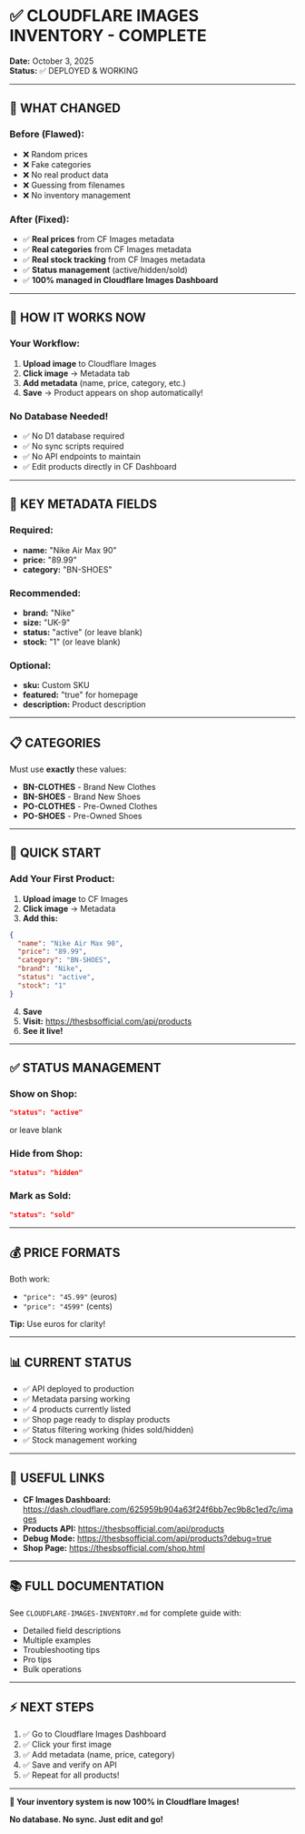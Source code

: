 # ✅ CLOUDFLARE IMAGES INVENTORY - COMPLETE

**Date:** October 3, 2025  
**Status:** ✅ DEPLOYED & WORKING

---

## 🎯 **WHAT CHANGED**

### Before (Flawed):

- ❌ Random prices
- ❌ Fake categories
- ❌ No real product data
- ❌ Guessing from filenames
- ❌ No inventory management

### After (Fixed):

- ✅ **Real prices** from CF Images metadata
- ✅ **Real categories** from CF Images metadata
- ✅ **Real stock tracking** from CF Images metadata
- ✅ **Status management** (active/hidden/sold)
- ✅ **100% managed in Cloudflare Images Dashboard**

---

## 📝 **HOW IT WORKS NOW**

### Your Workflow:

1. **Upload image** to Cloudflare Images
2. **Click image** → Metadata tab
3. **Add metadata** (name, price, category, etc.)
4. **Save** → Product appears on shop automatically!

### No Database Needed!

- ✅ No D1 database required
- ✅ No sync scripts required
- ✅ No API endpoints to maintain
- ✅ Edit products directly in CF Dashboard

---

## 🔑 **KEY METADATA FIELDS**

### Required:

- **name:** "Nike Air Max 90"
- **price:** "89.99"
- **category:** "BN-SHOES"

### Recommended:

- **brand:** "Nike"
- **size:** "UK-9"
- **status:** "active" (or leave blank)
- **stock:** "1" (or leave blank)

### Optional:

- **sku:** Custom SKU
- **featured:** "true" for homepage
- **description:** Product description

---

## 📋 **CATEGORIES**

Must use **exactly** these values:

- **BN-CLOTHES** - Brand New Clothes
- **BN-SHOES** - Brand New Shoes
- **PO-CLOTHES** - Pre-Owned Clothes
- **PO-SHOES** - Pre-Owned Shoes

---

## 🚀 **QUICK START**

### Add Your First Product:

1. **Upload image** to CF Images
2. **Click image** → Metadata
3. **Add this:**

```json
{
  "name": "Nike Air Max 90",
  "price": "89.99",
  "category": "BN-SHOES",
  "brand": "Nike",
  "status": "active",
  "stock": "1"
}
```

4. **Save**
5. **Visit:** https://thesbsofficial.com/api/products
6. **See it live!**

---

## ✅ **STATUS MANAGEMENT**

### Show on Shop:

```json
"status": "active"
```

or leave blank

### Hide from Shop:

```json
"status": "hidden"
```

### Mark as Sold:

```json
"status": "sold"
```

---

## 💰 **PRICE FORMATS**

Both work:

- `"price": "45.99"` (euros)
- `"price": "4599"` (cents)

**Tip:** Use euros for clarity!

---

## 📊 **CURRENT STATUS**

- ✅ API deployed to production
- ✅ Metadata parsing working
- ✅ 4 products currently listed
- ✅ Shop page ready to display products
- ✅ Status filtering working (hides sold/hidden)
- ✅ Stock management working

---

## 🔗 **USEFUL LINKS**

- **CF Images Dashboard:** https://dash.cloudflare.com/625959b904a63f24f6bb7ec9b8c1ed7c/images
- **Products API:** https://thesbsofficial.com/api/products
- **Debug Mode:** https://thesbsofficial.com/api/products?debug=true
- **Shop Page:** https://thesbsofficial.com/shop.html

---

## 📚 **FULL DOCUMENTATION**

See `CLOUDFLARE-IMAGES-INVENTORY.md` for complete guide with:

- Detailed field descriptions
- Multiple examples
- Troubleshooting tips
- Pro tips
- Bulk operations

---

## ⚡ **NEXT STEPS**

1. ✅ Go to Cloudflare Images Dashboard
2. ✅ Click your first image
3. ✅ Add metadata (name, price, category)
4. ✅ Save and verify on API
5. ✅ Repeat for all products!

---

**🎉 Your inventory system is now 100% in Cloudflare Images!**

**No database. No sync. Just edit and go!**
